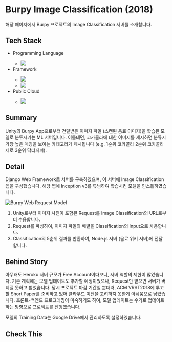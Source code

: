 <h1>Burpy Image Classification (2018)</h1>
<p>해당 페이지에서 Burpy 프로젝트의 Image Classification 서버를 소개합니다.</p>

<h2>Tech Stack</h2>
<ul>
  <li>Programming Language</li>
  <ul>
    <li><img src="https://img.shields.io/badge/Python-3766AB?style=flat-square&logo=Python&logoColor=white"/></li>
  </ul>
  <li>Framework</li>
  <ul>
    <li><img src="https://img.shields.io/badge/Django-092E20?style=flat-square&logo=Django&logoColor=white"/></li>
    <li><img src="https://img.shields.io/badge/TensorFlow-FF6F00?style=flat-square&logo=Tensorflow&logoColor=white"/></li></li>
  </ul>
  <li>Public Cloud</li>
  <ul>
    <li><img src="https://img.shields.io/badge/Heroku Free Account-430098?style=flat-square&logo=Heroku&logoColor=white"/></li></li>
  </ul>
</ul>

<h2>Summary</h2>
<p>Unity의 Burpy App으로부터 전달받은 이미지 파일 (스캔된 음료 이미지)을 학습된 모델로 분류시키는 ML 서버입니다.  이를테면, 코카콜라에 대한 이미지를 제시하면 분류시 가장 높은 매칭을 보이는 카테고리가 제시됩니다 (e.g. 1순위 코카콜라 2순위 코카콜라 제로 3순위 닥터페퍼).</p>

<h2>Detail</h2>
<p>Django Web Framework로 서버를 구축하였으며, 이 서버에 Image Classification 앱을 구성했습니다.
해당 앱에 Inception v3를 튜닝하여 학습시킨 모델을 인스톨하였습니다.</p>

![Burpy Web Request Model](https://user-images.githubusercontent.com/30020288/115008260-def17e80-9ee5-11eb-87b3-c0491de9417f.png)

<ol>
  <li>Unity로부터 이미지 사진이 포함된 Request를 Image Classification의 URL로부터 수용합니다.</li>
  <li>Request를 파싱하여, 이미지 파일의 배열을 Classification의 Input으로 사용합니다.</li>
  <li>Classification의 5순위 결과를 반환하여, Node.js 서버 (음료 위키 서버)에 전달합니다.</li>
</ol>

<h2>Behind Story</h2>
<p>아무래도 Heroku 서버 규모가 Free Account이다보니, 서버 역할의 제한이 많았습니다. 기존 계획에는 모델 업데이트도 추가할 예정이었으나, Request만 받으면 서버가 버티질 못하고 뻗었습니다. 당시 프로젝트 마감 기간일 뿐더러, ACM VRST2018에 투고할 Short Paper를 준비하고 있어 클라우드 이전을 고려하지 못한게 아쉬움으로 남았습니다. 프론트-백엔드 프로그래밍이 미숙하기도 하여, 모델 업데이트는 수기로 업데이트하는 방향으로 프로젝트를 진행했습니다.</p>
<p>모델의 Training Data는 Google Drive에서 관리하도록 설정하였습니다.</p>

<h2>Check This</h2>
<a href="
서버에 Image Classification 앱을 만들었고, 이 앱에 학습된 Inception 모델을 설치하였다.
해당 앱의 url로 이미지가 동봉된 UnityWebRequest가 전달되면, 모델은 Classification을 진행하여 나온 결과물을 Burpy Wiki App (Node.js)에 전달한다.</
